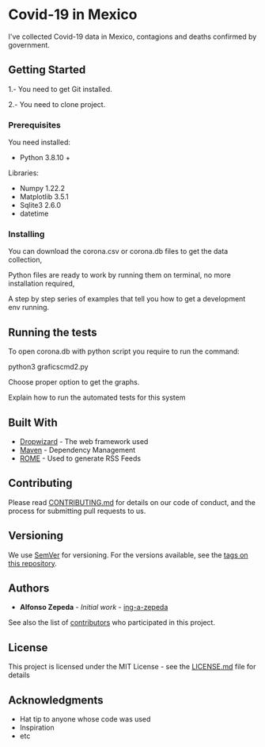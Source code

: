 # Covid-19 in Mexico

I've collected Covid-19 data in Mexico, contagions and deaths confirmed by government.

## Getting Started

1.- You need to get Git installed.

2.- You need to clone project.

### Prerequisites

You need installed:
* Python 3.8.10 +

Libraries:

* Numpy 1.22.2
* Matplotlib 3.5.1
* Sqlite3 2.6.0
* datetime


### Installing

You can download the corona.csv or corona.db files to get the data collection,

Python files are ready to work by running them on terminal, no more installation required,

A step by step series of examples that tell you how to get a development env running.

## Running the tests

To open corona.db with python script you require to run the command:

python3 graficscmd2.py

Choose proper option to get the graphs.

Explain how to run the automated tests for this system

## Built With

* [Dropwizard](http://www.dropwizard.io/1.0.2/docs/) - The web framework used
* [Maven](https://maven.apache.org/) - Dependency Management
* [ROME](https://rometools.github.io/rome/) - Used to generate RSS Feeds

## Contributing

Please read [CONTRIBUTING.md](https://gist.github.com/PurpleBooth/b24679402957c63ec426) for details on our code of conduct, and the process for submitting pull requests to us.

## Versioning

We use [SemVer](http://semver.org/) for versioning. For the versions available, see the [tags on this repository](https://github.com/your/project/tags). 

## Authors

* **Alfonso Zepeda** - *Initial work* - [ing-a-zepeda](https://github.com/ing-a-zepeda)

See also the list of [contributors](https://github.com/your/project/contributors) who participated in this project.

## License

This project is licensed under the MIT License - see the [LICENSE.md](LICENSE.md) file for details

## Acknowledgments

* Hat tip to anyone whose code was used
* Inspiration
* etc
